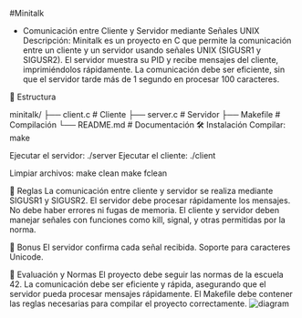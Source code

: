 #Minitalk 

- Comunicación entre Cliente y Servidor mediante Señales UNIX
Descripción: Minitalk es un proyecto en C que permite la comunicación entre un cliente y un servidor usando señales UNIX (SIGUSR1 y SIGUSR2). El servidor muestra su PID y recibe mensajes del cliente, imprimiéndolos rápidamente. La comunicación debe ser eficiente, sin que el servidor tarde más de 1 segundo en procesar 100 caracteres.

📂 Estructura

minitalk/
├── client.c            # Cliente
├── server.c            # Servidor
├── Makefile            # Compilación
└── README.md           # Documentación
🛠️ Instalación
Compilar:
make

Ejecutar el servidor:
./server
Ejecutar el cliente:
./client <PID> <message>

Limpiar archivos:
make clean
make fclean

🎯 Reglas
La comunicación entre cliente y servidor se realiza mediante SIGUSR1 y SIGUSR2.
El servidor debe procesar rápidamente los mensajes.
No debe haber errores ni fugas de memoria.
El cliente y servidor deben manejar señales con funciones como kill, signal, y otras permitidas por la norma.

🎁 Bonus
El servidor confirma cada señal recibida.
Soporte para caracteres Unicode.

🚀 Evaluación y Normas
El proyecto debe seguir las normas de la escuela 42.
La comunicación debe ser eficiente y rápida, asegurando que el servidor pueda procesar mensajes rápidamente.
El Makefile debe contener las reglas necesarias para compilar el proyecto correctamente.
![diagram](https://github.com/user-attachments/assets/6d45a16c-30ec-42ff-a5e4-7d86fd170a9d)
